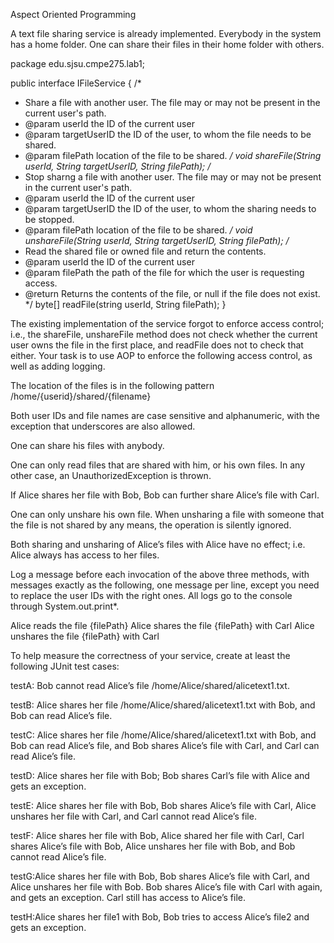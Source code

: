 Aspect Oriented Programming

A text file sharing service is already implemented. Everybody in the system has a home folder. One can share their files in their home folder with others.
 
package edu.sjsu.cmpe275.lab1;
 
public interface IFileService {
/*
* Share a file with another user. The file may or may not be present in the current user's path.
* @param userId the ID of the current user
* @param targetUserID the ID of the user, to whom the file needs to be shared.
* @param filePath location of the file to be shared.
*/
void shareFile(String userId, String targetUserID, String filePath);
/*
* Stop sharng a file with another user. The file may or may not be present in the current user's path.
* @param userId the ID of the current user
* @param targetUserID the ID of the user, to whom the sharing needs to be stopped.
* @param filePath location of the file to be shared.
*/
void unshareFile(String userId, String targetUserID, String filePath);
/*
* Read the shared file or owned file and return the contents.
* @param userId the ID of the current user
* @param filePath the path of the file for which the user is requesting access.
* @return Returns the contents of the file, or null if the file does not exist.
*/
byte[] readFile(string userId, String filePath);
}
 
The existing implementation of the service forgot to enforce access control; i.e., the shareFile, unshareFile method does not check whether the current user owns the file in the first place, and readFile does not to check that either. Your task is to use AOP to enforce the following access control, as well as adding logging.

The location of the files is in the following pattern
/home/{userid}/shared/{filename}

Both user IDs and file names are case sensitive and alphanumeric, with the exception that underscores are also allowed. 

One can share his files with anybody.

One can only read files that are shared with him, or his own files. In any other case, an UnauthorizedException is thrown.

If Alice shares her file with Bob, Bob can further share Alice’s file with Carl.       	

One can only unshare his own file. When unsharing a file with someone that the file is not shared by any means, the operation is silently ignored.

Both sharing and unsharing of Alice’s files with Alice have no effect; i.e. Alice always has access to her files.

Log a message before each invocation of the above three methods, with messages exactly as the following, one message per line, except you need to replace the user IDs with the right ones. All logs go to the console through System.out.print*.

Alice reads the file {filePath}
Alice shares the file {filePath} with Carl
Alice unshares the file {filePath} with Carl

To help measure the correctness of your service, create at least the following JUnit test cases:

testA: Bob cannot read Alice’s file /home/Alice/shared/alicetext1.txt.

testB: Alice shares her file /home/Alice/shared/alicetext1.txt with Bob, and Bob can read Alice’s file.

testC: Alice shares her file /home/Alice/shared/alicetext1.txt with Bob, and Bob can read Alice’s file, and Bob shares Alice’s file with Carl, and Carl can read Alice’s file.

testD: Alice shares her file with Bob; Bob shares Carl’s file with Alice and gets an exception.

testE: Alice shares her file with Bob, Bob shares Alice’s file with Carl, Alice unshares her file with Carl, and Carl cannot read Alice’s file.

testF: Alice shares her file with Bob, Alice shared her file with Carl, Carl shares Alice’s file with Bob, Alice unshares her file with Bob, and Bob cannot read Alice’s file.  

testG:Alice shares her file with Bob, Bob shares Alice’s file with Carl, and Alice unshares her file with Bob. Bob shares Alice’s file with Carl with again, and gets an exception. Carl still has access to Alice’s file.

testH:Alice shares her file1 with Bob, Bob tries to access Alice’s file2 and gets an exception.
 



